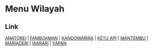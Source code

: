 # Menu Wilayah

## Link

[ANATOREI](https://github.com/gigit-pemilu/pemilu-2024-91-papua/tree/main/pileg-dpr/hitung-suara/sub/91-papua/sub/05-kepulauan-yapen/sub/15-anotaurei/sub/1001-anatorei)
 | 
[FAMBOAMAN](https://github.com/gigit-pemilu/pemilu-2024-91-papua/tree/main/pileg-dpr/hitung-suara/sub/91-papua/sub/05-kepulauan-yapen/sub/15-anotaurei/sub/2005-famboaman)
 | 
[KANDOWARIRA](https://github.com/gigit-pemilu/pemilu-2024-91-papua/tree/main/pileg-dpr/hitung-suara/sub/91-papua/sub/05-kepulauan-yapen/sub/15-anotaurei/sub/2006-kandowarira)
 | 
[KETU API](https://github.com/gigit-pemilu/pemilu-2024-91-papua/tree/main/pileg-dpr/hitung-suara/sub/91-papua/sub/05-kepulauan-yapen/sub/15-anotaurei/sub/2001-ketu-api)
 | 
[MANTEMBU](https://github.com/gigit-pemilu/pemilu-2024-91-papua/tree/main/pileg-dpr/hitung-suara/sub/91-papua/sub/05-kepulauan-yapen/sub/15-anotaurei/sub/2004-mantembu)
 | 
[MARIADERI](https://github.com/gigit-pemilu/pemilu-2024-91-papua/tree/main/pileg-dpr/hitung-suara/sub/91-papua/sub/05-kepulauan-yapen/sub/15-anotaurei/sub/2002-mariaderi)
 | 
[WARARI](https://github.com/gigit-pemilu/pemilu-2024-91-papua/tree/main/pileg-dpr/hitung-suara/sub/91-papua/sub/05-kepulauan-yapen/sub/15-anotaurei/sub/2007-warari)
 | 
[YAPAN](https://github.com/gigit-pemilu/pemilu-2024-91-papua/tree/main/pileg-dpr/hitung-suara/sub/91-papua/sub/05-kepulauan-yapen/sub/15-anotaurei/sub/2003-yapan)

